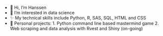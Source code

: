 - 👋 Hi, I’m Hanssen
- 👀 I’m interested in data science 
- ✨ My technical skills include Python, R, SAS, SQL, HTML and CSS
- 🌱 Personal projects: 
      1. Python command line based mastermind game 
      2. Web scraping and data analysis with Rvest and Shiny (on-going)
